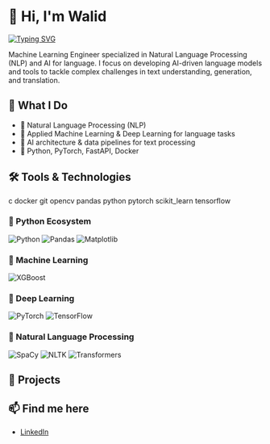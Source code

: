 # 👋 Hi, I'm Walid

[![Typing SVG](https://readme-typing-svg.herokuapp.com?font=Fira+Code&pause=1000&color=110EF7&background=F8F8F800&width=435&lines=Machine+Learning+Engineer;Loves+Python%2C+AI+and+TinyML;Building+clean+and+clever+systems)](https://git.io/typing-svg)

Machine Learning Engineer specialized in Natural Language Processing (NLP) and AI for language. I focus on developing AI-driven language models and tools to tackle complex challenges in text understanding, generation, and translation.

## 🚀 What I Do
- 💬 Natural Language Processing (NLP)
- 🤖 Applied Machine Learning & Deep Learning for language tasks
- 🧱 AI architecture & data pipelines for text processing
- 🐍 Python, PyTorch, FastAPI, Docker

## 🛠️ Tools & Technologies
c docker git opencv pandas python pytorch scikit_learn tensorflow
### 🐍 Python Ecosystem
![Python](https://img.shields.io/badge/-Python-333?style=flat&logo=python)
![Pandas](https://img.shields.io/badge/-Pandas-333?style=flat&logo=pandas)
![Matplotlib](https://img.shields.io/badge/-Matplotlib-333?style=flat&logo=plotly)

### 🧠 Machine Learning
![XGBoost](https://img.shields.io/badge/-XGBoost-333?style=flat)

### 🧬 Deep Learning
![PyTorch](https://img.shields.io/badge/-PyTorch-333?style=flat&logo=pytorch)
![TensorFlow](https://img.shields.io/badge/-TensorFlow-333?style=flat&logo=tensorflow)

### 💬 Natural Language Processing
![SpaCy](https://img.shields.io/badge/-spaCy-333?style=flat)
![NLTK](https://img.shields.io/badge/-NLTK-333?style=flat)
![Transformers](https://img.shields.io/badge/-Transformers-333?style=flat&logo=huggingface)

## 📂 Projects

## 📫 Find me here
- [LinkedIn](https://www.linkedin.com/in/walid-s-aa865119b/)
